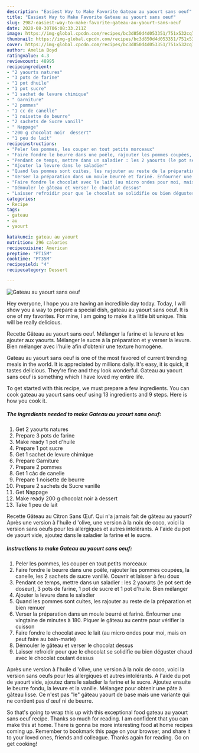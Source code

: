 ```yaml
---
description: "Easiest Way to Make Favorite Gateau au yaourt sans oeuf"
title: "Easiest Way to Make Favorite Gateau au yaourt sans oeuf"
slug: 2987-easiest-way-to-make-favorite-gateau-au-yaourt-sans-oeuf
date: 2020-08-30T06:08:33.211Z
image: https://img-global.cpcdn.com/recipes/bc3d850d4d053351/751x532cq70/gateau-au-yaourt-sans-oeuf-photo-principale-de-la-recette.jpg
thumbnail: https://img-global.cpcdn.com/recipes/bc3d850d4d053351/751x532cq70/gateau-au-yaourt-sans-oeuf-photo-principale-de-la-recette.jpg
cover: https://img-global.cpcdn.com/recipes/bc3d850d4d053351/751x532cq70/gateau-au-yaourt-sans-oeuf-photo-principale-de-la-recette.jpg
author: Amelia Boyd
ratingvalue: 4.3
reviewcount: 48995
recipeingredient:
- "2 yaourts natures"
- "3 pots de farine"
- "1 pot dhuile"
- "1 pot sucre"
- "1 sachet de levure chimique"
- " Garniture"
- "2 pommes"
- "1 cc de canelle"
- "1 noisette de beurre"
- "2 sachets de Sucre vanill"
- " Nappage"
- "200 g chocolat noir  dessert"
- "1 peu de lait"
recipeinstructions:
- "Peler les pommes, les couper en tout petits morceaux"
- "Faire fondre le beurre dans une poêle, rajouter les pommes coupées, la canelle, les 2 sachets de sucre vanillé. Couvrir et laisser à feu doux"
- "Pendant ce temps, mettre dans un saladier : les 2 yaourts (le pot sert de doseur), 3 pots de farine, 1 pot de sucre et 1 pot d&#39;huile. Bien mélanger"
- "Ajouter la levure dans le saladier"
- "Quand les pommes sont cuites, les rajouter au reste de la préparation et bien remuer"
- "Verser la préparation dans un moule beurré et fariné. Enfourner une vingtaine de minutes à 180. Piquer le gâteau au centre pour vérifier la cuisson"
- "Faire fondre le chocolat avec le lait (au micro ondes pour moi, mais on peut faire au bain-marie)"
- "Démouler le gâteau et verser le chocolat dessus"
- "Laisser refroidir pour que le chocolat se solidifie ou bien déguster chaud avec le chocolat coulant dessus"
categories:
- Recipe
tags:
- gateau
- au
- yaourt

katakunci: gateau au yaourt 
nutrition: 296 calories
recipecuisine: American
preptime: "PT15M"
cooktime: "PT35M"
recipeyield: "4"
recipecategory: Dessert

---
```



![Gateau au yaourt sans oeuf](https://img-global.cpcdn.com/recipes/bc3d850d4d053351/751x532cq70/gateau-au-yaourt-sans-oeuf-photo-principale-de-la-recette.jpg)

Hey everyone, I hope you are having an incredible day today. Today, I will show you a way to prepare a special dish, gateau au yaourt sans oeuf. It is one of my favorites. For mine, I am going to make it a little bit unique. This will be really delicious.

Recette Gâteau au yaourt sans oeuf. Mélanger la farine et la levure et les ajouter aux yaourts. Mélanger le sucre à la préparation et y verser la levure. Bien mélanger avec l&#39;huile afin d&#39;obtenir une texture homogène.

Gateau au yaourt sans oeuf is one of the most favored of current trending meals in the world. It is appreciated by millions daily. It's easy, it is quick, it tastes delicious. They're fine and they look wonderful. Gateau au yaourt sans oeuf is something which I have loved my entire life.


To get started with this recipe, we must prepare a few ingredients. You can cook gateau au yaourt sans oeuf using 13 ingredients and 9 steps. Here is how you cook it.

<!--inarticleads1-->

##### The ingredients needed to make Gateau au yaourt sans oeuf:

1. Get 2 yaourts natures
1. Prepare 3 pots de farine
1. Make ready 1 pot d&#39;huile
1. Prepare 1 pot sucre
1. Get 1 sachet de levure chimique
1. Prepare  Garniture
1. Prepare 2 pommes
1. Get 1 càc de canelle
1. Prepare 1 noisette de beurre
1. Prepare 2 sachets de Sucre vanillé
1. Get  Nappage
1. Make ready 200 g chocolat noir à dessert
1. Take 1 peu de lait


Recette Gâteau au Citron Sans Œuf. Qui n&#39;a jamais fait de gâteau au yaourt? Après une version à l&#39;huile d &#39;olive, une version à la noix de coco, voici la version sans oeufs pour les allergiques et autres intolérants. A l&#39;aide du pot de yaourt vide, ajoutez dans le saladier la farine et le sucre. 

<!--inarticleads2-->

##### Instructions to make Gateau au yaourt sans oeuf:

1. Peler les pommes, les couper en tout petits morceaux
1. Faire fondre le beurre dans une poêle, rajouter les pommes coupées, la canelle, les 2 sachets de sucre vanillé. Couvrir et laisser à feu doux
1. Pendant ce temps, mettre dans un saladier : les 2 yaourts (le pot sert de doseur), 3 pots de farine, 1 pot de sucre et 1 pot d&#39;huile. Bien mélanger
1. Ajouter la levure dans le saladier
1. Quand les pommes sont cuites, les rajouter au reste de la préparation et bien remuer
1. Verser la préparation dans un moule beurré et fariné. Enfourner une vingtaine de minutes à 180. Piquer le gâteau au centre pour vérifier la cuisson
1. Faire fondre le chocolat avec le lait (au micro ondes pour moi, mais on peut faire au bain-marie)
1. Démouler le gâteau et verser le chocolat dessus
1. Laisser refroidir pour que le chocolat se solidifie ou bien déguster chaud avec le chocolat coulant dessus


Après une version à l&#39;huile d &#39;olive, une version à la noix de coco, voici la version sans oeufs pour les allergiques et autres intolérants. A l&#39;aide du pot de yaourt vide, ajoutez dans le saladier la farine et le sucre. Ajoutez ensuite le beurre fondu, la levure et la vanille. Mélangez pour obtenir une pâte à gâteau lisse. Ce n&#39;est pas &#34;le&#34; gâteau yaourt de base mais une variante qui ne contient pas d&#39;œuf ni de beurre. 

So that's going to wrap this up with this exceptional food gateau au yaourt sans oeuf recipe. Thanks so much for reading. I am confident that you can make this at home. There is gonna be more interesting food at home recipes coming up. Remember to bookmark this page on your browser, and share it to your loved ones, friends and colleague. Thanks again for reading. Go on get cooking!
